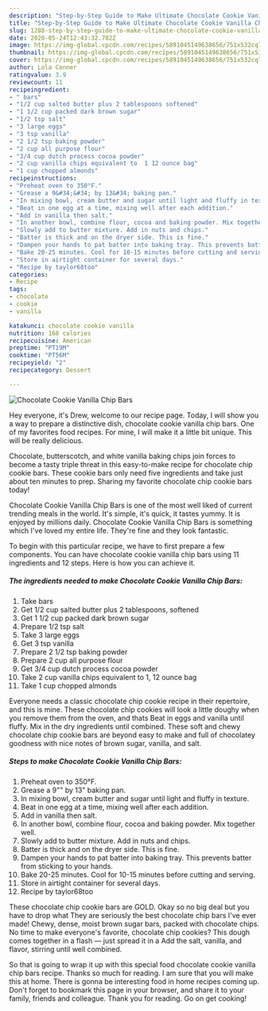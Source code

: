 ```yaml
---
description: "Step-by-Step Guide to Make Ultimate Chocolate Cookie Vanilla Chip Bars"
title: "Step-by-Step Guide to Make Ultimate Chocolate Cookie Vanilla Chip Bars"
slug: 1288-step-by-step-guide-to-make-ultimate-chocolate-cookie-vanilla-chip-bars
date: 2020-05-24T12:43:32.782Z
image: https://img-global.cpcdn.com/recipes/5891045149638656/751x532cq70/chocolate-cookie-vanilla-chip-bars-recipe-main-photo.jpg
thumbnail: https://img-global.cpcdn.com/recipes/5891045149638656/751x532cq70/chocolate-cookie-vanilla-chip-bars-recipe-main-photo.jpg
cover: https://img-global.cpcdn.com/recipes/5891045149638656/751x532cq70/chocolate-cookie-vanilla-chip-bars-recipe-main-photo.jpg
author: Lola Conner
ratingvalue: 3.9
reviewcount: 11
recipeingredient:
- " bars"
- "1/2 cup salted butter plus 2 tablespoons softened"
- "1 1/2 cup packed dark brown sugar"
- "1/2 tsp salt"
- "3 large eggs"
- "3 tsp vanilla"
- "2 1/2 tsp baking powder"
- "2 cup all purpose flour"
- "3/4 cup dutch process cocoa powder"
- "2 cup vanilla chips equivalent to  1 12 ounce bag"
- "1 cup chopped almonds"
recipeinstructions:
- "Preheat oven to 350°F."
- "Grease a 9&#34;&#34; by 13&#34; baking pan."
- "In mixing bowl, cream butter and sugar until light and fluffy in texture."
- "Beat in one egg at a time, mixing well after each addition."
- "Add in vanilla then salt."
- "In another bowl, combine flour, cocoa and baking powder. Mix together well."
- "Slowly add to butter mixture. Add in nuts and chips."
- "Batter is thick and on the dryer side. This is fine."
- "Dampen your hands to pat batter into baking tray. This prevents batter from sticking to your hands."
- "Bake 20-25 minutes. Cool for 10-15 minutes before cutting and serving."
- "Store in airtight container for several days."
- "Recipe by taylor68too"
categories:
- Recipe
tags:
- chocolate
- cookie
- vanilla

katakunci: chocolate cookie vanilla 
nutrition: 168 calories
recipecuisine: American
preptime: "PT19M"
cooktime: "PT56M"
recipeyield: "2"
recipecategory: Dessert

---
```



![Chocolate Cookie Vanilla Chip Bars](https://img-global.cpcdn.com/recipes/5891045149638656/751x532cq70/chocolate-cookie-vanilla-chip-bars-recipe-main-photo.jpg)

Hey everyone, it's Drew, welcome to our recipe page. Today, I will show you a way to prepare a distinctive dish, chocolate cookie vanilla chip bars. One of my favorites food recipes. For mine, I will make it a little bit unique. This will be really delicious.

Chocolate, butterscotch, and white vanilla baking chips join forces to become a tasty triple threat in this easy-to-make recipe for chocolate chip cookie bars. These cookie bars only need five ingredients and take just about ten minutes to prep. Sharing my favorite chocolate chip cookie bars today!

Chocolate Cookie Vanilla Chip Bars is one of the most well liked of current trending meals in the world. It's simple, it's quick, it tastes yummy. It is enjoyed by millions daily. Chocolate Cookie Vanilla Chip Bars is something which I've loved my entire life. They're fine and they look fantastic.


To begin with this particular recipe, we have to first prepare a few components. You can have chocolate cookie vanilla chip bars using 11 ingredients and 12 steps. Here is how you can achieve it.

<!--inarticleads1-->

##### The ingredients needed to make Chocolate Cookie Vanilla Chip Bars:

1. Take  bars
1. Get 1/2 cup salted butter plus 2 tablespoons, softened
1. Get 1 1/2 cup packed dark brown sugar
1. Prepare 1/2 tsp salt
1. Take 3 large eggs
1. Get 3 tsp vanilla
1. Prepare 2 1/2 tsp baking powder
1. Prepare 2 cup all purpose flour
1. Get 3/4 cup dutch process cocoa powder
1. Take 2 cup vanilla chips equivalent to  1, 12 ounce bag
1. Take 1 cup chopped almonds


Everyone needs a classic chocolate chip cookie recipe in their repertoire, and this is mine. These chocolate chip cookies will look a little doughy when you remove them from the oven, and thats Beat in eggs and vanilla until fluffy. Mix in the dry ingredients until combined. These soft and chewy chocolate chip cookie bars are beyond easy to make and full of chocolatey goodness with nice notes of brown sugar, vanilla, and salt. 

<!--inarticleads2-->

##### Steps to make Chocolate Cookie Vanilla Chip Bars:

1. Preheat oven to 350°F.
1. Grease a 9&#34;&#34; by 13&#34; baking pan.
1. In mixing bowl, cream butter and sugar until light and fluffy in texture.
1. Beat in one egg at a time, mixing well after each addition.
1. Add in vanilla then salt.
1. In another bowl, combine flour, cocoa and baking powder. Mix together well.
1. Slowly add to butter mixture. Add in nuts and chips.
1. Batter is thick and on the dryer side. This is fine.
1. Dampen your hands to pat batter into baking tray. This prevents batter from sticking to your hands.
1. Bake 20-25 minutes. Cool for 10-15 minutes before cutting and serving.
1. Store in airtight container for several days.
1. Recipe by taylor68too


These chocolate chip cookie bars are GOLD. Okay so no big deal but you have to drop what They are seriously the best chocolate chip bars I&#39;ve ever made! Chewy, dense, moist brown sugar bars, packed with chocolate chips. No time to make everyone&#39;s favorite, chocolate chip cookies? This dough comes together in a flash — just spread it in a Add the salt, vanilla, and flavor, stirring until well combined. 

So that is going to wrap it up with this special food chocolate cookie vanilla chip bars recipe. Thanks so much for reading. I am sure that you will make this at home. There is gonna be interesting food in home recipes coming up. Don't forget to bookmark this page in your browser, and share it to your family, friends and colleague. Thank you for reading. Go on get cooking!
